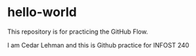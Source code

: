 # hello-world
This repository is for practicing the GitHub Flow.

I am Cedar Lehman and this is Github practice for INFOST 240
